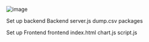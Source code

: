 ![image](https://github.com/user-attachments/assets/8c4cb9d1-88e1-4e17-8f4e-0d4a8c64d693)


Set up backend
Backend
server.js
dump.csv
packages


Set up Frontend
frontend
index.html
chart.js
script.js

